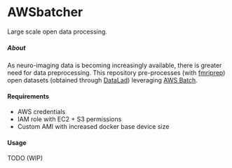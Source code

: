 # AWSbatcher
Large scale open data processing.

##### About
As neuro-imaging data is becoming increasingly available, there is greater need for data preprocessing. This repository pre-processes (with [fmriprep](https://github.com/poldracklab/fmriprep)) open datasets (obtained through [DataLad](https://github.com/datalad/datalad)) leveraging [AWS Batch](https://aws.amazon.com/batch/).

#### Requirements
- AWS credentials
- IAM role with EC2 + S3 permissions
- Custom AMI with increased docker base device size

#### Usage
TODO (WIP)
